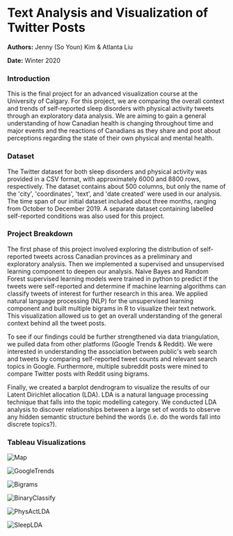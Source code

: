 # Text Analysis and Visualization of Twitter Posts
**Authors:** Jenny (So Youn) Kim & Atlanta Liu 

**Date:** Winter 2020

### Introduction
This is the final project for an advanced visualization course at the University of Calgary. For this project, we are comparing the overall context and trends of self-reported sleep disorders with physical activity tweets through an exploratory data analysis. We are aiming to gain a general understanding of how Canadian health is changing throughout time and major events and the reactions of Canadians as they share and post about perceptions regarding the state of their own physical and mental health.

### Dataset
The Twitter dataset for both sleep disorders and physical activity was provided in a CSV format, with approximately 6000 and 8800 rows, respectively. The dataset contains about 500 columns, but only the name of the 'city', 'coordinates', 'text', and 'date created' were used in our analysis. The time span of our initial dataset included about three months, ranging from October to December 2019. A separate dataset containing labelled self-reported conditions was also used for this project. 

### Project Breakdown

The first phase of this project involved exploring the distribution of self-reported tweets across Canadian provinces as a preliminary and exploratory analysis. Then we implemented a supervised and unsupervised learning component to deepen our analysis. Naive Bayes and Random Forest supervised learning models were trained in python to predict if the tweets were self-reported and determine if machine learning algorithms can classify tweets of interest for further research in this area. We applied natural language processing (NLP) for the unsupervised learning component and built multiple bigrams in R to visualize their text network. This visualization allowed us to get an overall understanding of the general context behind all the tweet posts.

To see if our findings could be further strengthened via data triangulation, we pulled data from other platforms (Google Trends & Reddit). We were interested in understanding the association between public's web search and tweets by comparing self-reported tweet counts and relevant search topics in Google. Furthermore, multiple subreddit posts were mined to compare Twitter posts with Reddit using bigrams. 

Finally, we created a barplot dendrogram to visualize the results of our Latent Dirichlet allocation (LDA). LDA is a natural language processing technique that falls into the topic modelling category. We conducted LDA analysis to discover relationships between a large set of words to observe any hidden semantic structure behind the words (i.e. do the words fall into discrete topics?).

### Tableau Visualizations

![Map](https://user-images.githubusercontent.com/80138718/110217252-455b9980-7e70-11eb-8ee2-ec774aefc545.png)

![GoogleTrends](https://user-images.githubusercontent.com/80138718/110217310-86ec4480-7e70-11eb-83ad-62f25830a63c.png)

![Bigrams](https://user-images.githubusercontent.com/80138718/110217325-9bc8d800-7e70-11eb-9a84-720fd208d640.png)

![BinaryClassify](https://user-images.githubusercontent.com/80138718/110217330-a3887c80-7e70-11eb-9a86-017aad82c138.png)

![PhysActLDA](https://user-images.githubusercontent.com/80138718/110217334-a8e5c700-7e70-11eb-9bfd-05c4295f6d13.png)

![SleepLDA](https://user-images.githubusercontent.com/80138718/110217338-ad11e480-7e70-11eb-9946-19328bb02b04.png)
